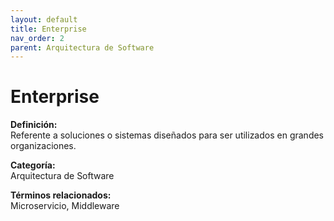 ```yaml
---
layout: default
title: Enterprise
nav_order: 2
parent: Arquitectura de Software
---
```


# Enterprise

**Definición:**  
Referente a soluciones o sistemas diseñados para ser utilizados en grandes organizaciones.

**Categoría:**  
Arquitectura de Software  

  


**Términos relacionados:**  
Microservicio, Middleware
